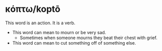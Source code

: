 # κόπτω/koptō
This word is an action. It is a verb.
* This word can mean to mourn or be very sad.
    * Sometimes when someone mourns they beat their chest with grief.
* This word can mean to cut something off of something else.
